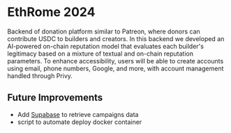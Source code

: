 # EthRome 2024

Backend of donation platform similar to Patreon, where donors can contribute USDC to builders and creators. In this backend we developed an AI-powered on-chain reputation model that evaluates each builder's legitimacy based on a mixture of textual and on-chain reputation parameters. To enhance accessibility, users will be able to create accounts using email, phone numbers, Google, and more, with account management handled through Privy.

## Future Improvements
- Add [Supabase](https://supabase.com/docs) to retrieve campaigns data
- script to automate deploy docker container 
